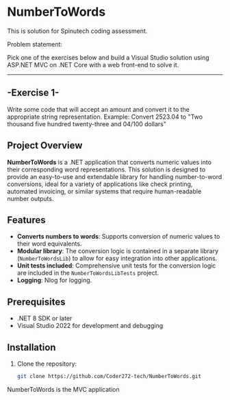 # NumberToWords

This is solution for Spinutech coding assessment.

Problem statement:

Pick one of the exercises below and build a Visual Studio solution
using ASP.NET MVC on .NET Core with a web front-end to solve it.

------------
-Exercise 1-
------------
Write some code that will accept an amount and convert it to the
appropriate string representation.
Example:
Convert 2523.04
to "Two thousand five hundred twenty-three and 04/100
dollars"


## Project Overview

**NumberToWords** is a .NET application that converts numeric values into their corresponding word representations. This solution is designed to provide an easy-to-use and extendable library for handling number-to-word conversions, ideal for a variety of applications like check printing, automated invoicing, or similar systems that require human-readable number outputs.

## Features

- **Converts numbers to words**: Supports conversion of numeric values to their word equivalents.
- **Modular library**: The conversion logic is contained in a separate library (`NumberToWordsLib`) to allow for easy integration into other applications.
- **Unit tests included**: Comprehensive unit tests for the conversion logic are included in the `NumberToWordsLibTests` project.
- **Logging**: Nlog for logging. 

## Prerequisites

- .NET 8 SDK or later
- Visual Studio 2022 for development and debugging

## Installation

1. Clone the repository:
   ```bash
   git clone https://github.com/Coder272-tech/NumberToWords.git
   ```
   
NumberToWords is the MVC application
